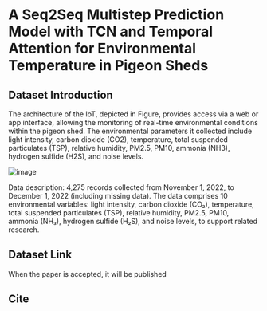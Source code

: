 # A Seq2Seq Multistep Prediction Model with TCN and Temporal Attention for Environmental Temperature in Pigeon Sheds

## Dataset Introduction

The architecture of the IoT, depicted in Figure, provides access via a web or app interface, allowing the monitoring of real-time environmental conditions within the pigeon shed. The environmental parameters it collected include light intensity, carbon dioxide (CO2), temperature, total suspended particulates (TSP), relative humidity, PM2.5, PM10, ammonia (NH3), hydrogen sulfide (H2S), and noise levels.

![image](https://github.com/user-attachments/assets/afdef11b-a3f9-4efc-a53b-3168afb8e177)

Data description: 4,275 records collected from November 1, 2022, to December 1, 2022 (including missing data). The data comprises 10 environmental variables: light intensity, carbon dioxide (CO₂), temperature, total suspended particulates (TSP), relative humidity, PM2.5, PM10, ammonia (NH₃), hydrogen sulfide (H₂S), and noise levels, to support related research.


## Dataset Link
When the paper is accepted, it will be published


## Cite

